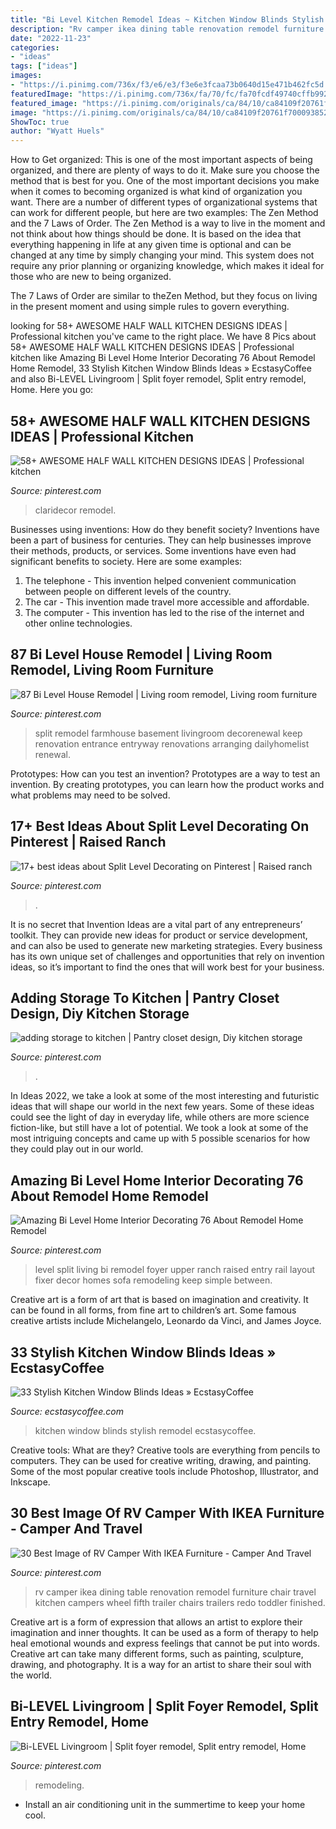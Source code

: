 ```yaml
---
title: "Bi Level Kitchen Remodel Ideas ~ Kitchen Window Blinds Stylish Remodel Ecstasycoffee"
description: "Rv camper ikea dining table renovation remodel furniture chair travel kitchen campers wheel fifth trailer chairs trailers redo toddler finished"
date: "2022-11-23"
categories:
- "ideas"
tags: ["ideas"]
images:
- "https://i.pinimg.com/736x/f3/e6/e3/f3e6e3fcaa73b0640d15e471b462fc5d.jpg"
featuredImage: "https://i.pinimg.com/736x/fa/70/fc/fa70fcdf49740cffb9923245fc1a7110.jpg"
featured_image: "https://i.pinimg.com/originals/ca/84/10/ca84109f20761f700093852afd2f3748.jpg"
image: "https://i.pinimg.com/originals/ca/84/10/ca84109f20761f700093852afd2f3748.jpg"
ShowToc: true
author: "Wyatt Huels"
---
```



How to Get organized: This is one of the most important aspects of being organized, and there are plenty of ways to do it. Make sure you choose the method that is best for you.
One of the most important decisions you make when it comes to becoming organized is what kind of organization you want. There are a number of different types of organizational systems that can work for different people, but here are two examples: The Zen Method and the 7 Laws of Order.
The Zen Method is a way to live in the moment and not think about how things should be done. It is based on the idea that everything happening in life at any given time is optional and can be changed at any time by simply changing your mind. This system does not require any prior planning or organizing knowledge, which makes it ideal for those who are new to being organized.

The 7 Laws of Order are similar to theZen Method, but they focus on living in the present moment and using simple rules to govern everything.

	

		
looking for 58+ AWESOME HALF WALL KITCHEN DESIGNS IDEAS | Professional kitchen you've came to the right place. We have 8 Pics about 58+ AWESOME HALF WALL KITCHEN DESIGNS IDEAS | Professional kitchen like Amazing Bi Level Home Interior Decorating 76 About Remodel Home Remodel, 33 Stylish Kitchen Window Blinds Ideas » EcstasyCoffee and also Bi-LEVEL Livingroom | Split foyer remodel, Split entry remodel, Home. Here you go:
		
    
## 58+ AWESOME HALF WALL KITCHEN DESIGNS IDEAS | Professional Kitchen

<img loading=lazy src="https://i.pinimg.com/736x/f3/e6/e3/f3e6e3fcaa73b0640d15e471b462fc5d.jpg" onerror="this.onerror=null;this.src='https://tse1.mm.bing.net/th?id=OIP.0vFgO-Iplb8RTsH8f5DuVgHaJQ&amp;pid=15.1';" alt="58+ AWESOME HALF WALL KITCHEN DESIGNS IDEAS | Professional kitchen">

_Source: pinterest.com_

>claridecor remodel. 

	

Businesses using inventions: How do they benefit society?
Inventions have been a part of business for centuries. They can help businesses improve their methods, products, or services.  Some inventions have even had significant benefits to society. Here are some examples: 
1. The telephone - This invention helped convenient communication between people on different levels of the country.
2. The car - This invention made travel more accessible and affordable.
3. The computer - This invention has led to the rise of the internet and other online technologies.

    
## 87 Bi Level House Remodel | Living Room Remodel, Living Room Furniture

<img loading=lazy src="https://i.pinimg.com/736x/22/15/a5/2215a5e711c3af0edfb22325b23445cf.jpg" onerror="this.onerror=null;this.src='https://tse2.mm.bing.net/th?id=OIP.7KYvOcTbZZzq-qkJ0NoJ5wHaFI&amp;pid=15.1';" alt="87 Bi Level House Remodel | Living room remodel, Living room furniture">

_Source: pinterest.com_

>split remodel farmhouse basement livingroom decorenewal keep renovation entrance entryway renovations arranging dailyhomelist renewal. 

	

Prototypes: How can you test an invention?
Prototypes are a way to test an invention. By creating prototypes, you can learn how the product works and what problems may need to be solved.

    
## 17+ Best Ideas About Split Level Decorating On Pinterest | Raised Ranch

<img loading=lazy src="https://i.pinimg.com/736x/1c/66/61/1c66611f23596490291ecbb9c8718701.jpg" onerror="this.onerror=null;this.src='https://tse3.mm.bing.net/th?id=OIP.Wssb7A7jxUsl-g2bHFYiFgHaJ4&amp;pid=15.1';" alt="17+ best ideas about Split Level Decorating on Pinterest | Raised ranch">

_Source: pinterest.com_

>. 

	

It is no secret that Invention Ideas are a vital part of any entrepreneurs’ toolkit. They can provide new ideas for product or service development, and can also be used to generate new marketing strategies. Every business has its own unique set of challenges and opportunities that rely on invention ideas, so it’s important to find the ones that will work best for your business.

    
## Adding Storage To Kitchen | Pantry Closet Design, Diy Kitchen Storage

<img loading=lazy src="https://i.pinimg.com/736x/7d/4c/32/7d4c32095ee88a9db6b520545e01d1dd.jpg" onerror="this.onerror=null;this.src='https://tse1.mm.bing.net/th?id=OIP.FV5_rq5npoz-9qpypA99rwHaMW&amp;pid=15.1';" alt="adding storage to kitchen | Pantry closet design, Diy kitchen storage">

_Source: pinterest.com_

>. 

	

In Ideas 2022, we take a look at some of the most interesting and futuristic ideas that will shape our world in the next few years. Some of these ideas could see the light of day in everyday life, while others are more science fiction-like, but still have a lot of potential. We took a look at some of the most intriguing concepts and came up with 5 possible scenarios for how they could play out in our world.

    
## Amazing Bi Level Home Interior Decorating 76 About Remodel Home Remodel

<img loading=lazy src="https://i.pinimg.com/736x/fa/70/fc/fa70fcdf49740cffb9923245fc1a7110.jpg" onerror="this.onerror=null;this.src='https://tse2.mm.bing.net/th?id=OIP.kOAW2Ebgn60ke2qv1PABbQHaFj&amp;pid=15.1';" alt="Amazing Bi Level Home Interior Decorating 76 About Remodel Home Remodel">

_Source: pinterest.com_

>level split living bi remodel foyer upper ranch raised entry rail layout fixer decor homes sofa remodeling keep simple between. 

	

Creative art is a form of art that is based on imagination and creativity. It can be found in all forms, from fine art to children’s art. Some famous creative artists include Michelangelo, Leonardo da Vinci, and James Joyce.

    
## 33 Stylish Kitchen Window Blinds Ideas » EcstasyCoffee

<img loading=lazy src="https://i2.wp.com/www.ecstasycoffee.com/wp-content/uploads/2016/10/Kitchen-Remodel-Ideas.jpg?resize=550%2C828" onerror="this.onerror=null;this.src='https://tse4.mm.bing.net/th?id=OIP.s1LrploSaTwLmuKlvBSy1gDHEs&amp;pid=15.1';" alt="33 Stylish Kitchen Window Blinds Ideas » EcstasyCoffee">

_Source: ecstasycoffee.com_

>kitchen window blinds stylish remodel ecstasycoffee. 

	

Creative tools: What are they?
Creative tools are everything from pencils to computers. They can be used for creative writing, drawing, and painting. Some of the most popular creative tools include Photoshop, Illustrator, and Inkscape.

    
## 30 Best Image Of RV Camper With IKEA Furniture - Camper And Travel

<img loading=lazy src="https://i.pinimg.com/originals/ca/84/10/ca84109f20761f700093852afd2f3748.jpg" onerror="this.onerror=null;this.src='https://tse3.mm.bing.net/th?id=OIP.UKBWpjmm1gdV8F0rsAkPwwHaJ4&amp;pid=15.1';" alt="30 Best Image of RV Camper With IKEA Furniture - Camper And Travel">

_Source: pinterest.com_

>rv camper ikea dining table renovation remodel furniture chair travel kitchen campers wheel fifth trailer chairs trailers redo toddler finished. 

	

Creative art is a form of expression that allows an artist to explore their imagination and inner thoughts. It can be used as a form of therapy to help heal emotional wounds and express feelings that cannot be put into words. Creative art can take many different forms, such as painting, sculpture, drawing, and photography. It is a way for an artist to share their soul with the world.

    
## Bi-LEVEL Livingroom | Split Foyer Remodel, Split Entry Remodel, Home

<img loading=lazy src="https://i.pinimg.com/736x/2b/e1/b6/2be1b67be5996fc70ecbc216cc9eac64.jpg" onerror="this.onerror=null;this.src='https://tse1.mm.bing.net/th?id=OIP.hw14aeUAar3yrqFKYl2FIQHaFF&amp;pid=15.1';" alt="Bi-LEVEL Livingroom | Split foyer remodel, Split entry remodel, Home">

_Source: pinterest.com_

>remodeling. 

	

- Install an air conditioning unit in the summertime to keep your home cool.

